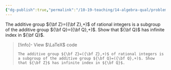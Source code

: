 ```yaml
---
{"dg-publish":true,"permalink":"/10-19-teaching/14-algebra-qual/problem-bank/group-theory/the-integers-as-a-subgroup-of-the-rationals/","tags":["group_theory"],"updated":"2025-03-18T10:50:06-07:00"}
---
```


The additive group ${\bf Z}=({\bf Z},+)$ of rational integers is a subgroup of the additive group ${\bf Q}=({\bf Q},+)$. Show that ${\bf Q}$ has infinite index in ${\bf Q}$.

> [!info]- View $\LaTeX$ code
> ```
> The additive group ${\bf Z}=({\bf Z},+)$ of rational integers is a subgroup of the additive group ${\bf Q}=({\bf Q},+)$. Show that ${\bf Z}$ has infinite index in ${\bf Q}$.
> ```